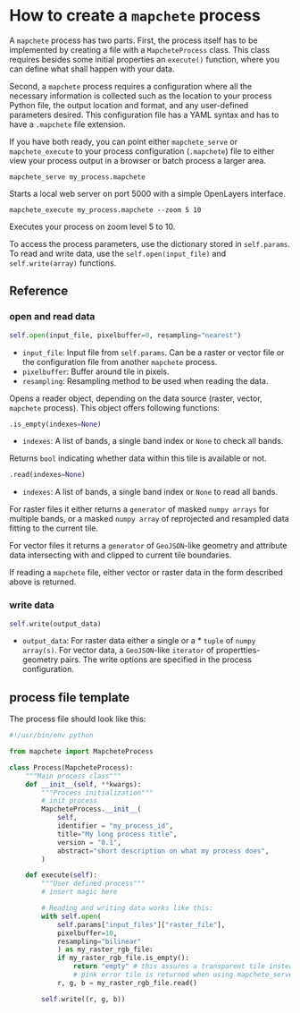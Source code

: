 # How to create a ```mapchete``` process

A ```mapchete``` process has two parts. First, the process itself has to be implemented by creating a file with a ```MapcheteProcess``` class. This class requires besides some initial properties an ```execute()``` function, where you can define what shall happen with your data.

Second, a ```mapchete``` process requires a configuration where all the necessary information is collected such as the location to your process Python file, the output location and format, and any user-defined parameters desired. This configuration file has a YAML syntax and has to have a ```.mapchete``` file extension.

If you have both ready, you can point either ```mapchete_serve``` or ```mapchete_execute``` to your process configuration (```.mapchete```) file to either view your process output in a browser or batch process a larger area.

```shell
mapchete_serve my_process.mapchete
```
Starts a local web server on port 5000 with a simple OpenLayers interface.
```shell
mapchete_execute my_process.mapchete --zoom 5 10
```
Executes your process on zoom level 5 to 10.

To access the process parameters, use the dictionary stored in ```self.params```. To read and write data, use the ```self.open(input_file)``` and ```self.write(array)``` functions.

## Reference

### open and read data
```python
self.open(input_file, pixelbuffer=0, resampling="nearest")
```
* ```input_file```: Input file from ```self.params```. Can be a raster or vector file or the configuration file from another ```mapchete``` process.
* ```pixelbuffer```: Buffer around tile in pixels.
* ```resampling```: Resampling method to be used when reading the data.

Opens a reader object, depending on the data source (raster, vector, ```mapchete``` process). This object offers following functions:

```python
.is_empty(indexes=None)
```
* ```indexes```: A list of bands, a single band index or ```None``` to check all bands.

Returns ```bool``` indicating whether data within this tile is available or not.

```python
.read(indexes=None)
```
* ```indexes```: A list of bands, a single band index or ```None``` to read all bands.

For raster files it either returns a ```generator``` of masked ```numpy arrays``` for multiple bands, or a masked ```numpy array``` of reprojected and resampled data fitting to the current tile.

For vector files it returns a ```generator``` of ```GeoJSON```-like geometry and attribute data intersecting with and clipped to current tile boundaries.

If reading a ```mapchete``` file, either vector or raster data in the form described above is returned.

### write data
```python
self.write(output_data)
```
* ```output_data```: For raster data either a single or a * ```tuple``` of ```numpy array(s)```. For vector data, a ```GeoJSON```-like ```iterator``` of propertties-geometry pairs. The write options are specified in the process configuration.

## process file template

The process file should look like this:

```python
#!/usr/bin/env python

from mapchete import MapcheteProcess

class Process(MapcheteProcess):
    """Main process class"""
    def __init__(self, **kwargs):
        """Process initialization"""
        # init process
        MapcheteProcess.__init__(
            self,
            identifier = "my_process_id",
            title="My long process title",
            version = "0.1",
            abstract="short description on what my process does",
        )

    def execute(self):
        """User defined process"""
        # insert magic here

        # Reading and writing data works like this:
        with self.open(
            self.params["input_files"]["raster_file"],
            pixelbuffer=10,
            resampling="bilinear"
            ) as my_raster_rgb_file:
            if my_raster_rgb_file.is_empty():
                return "empty" # this assures a transparent tile instead of a
                # pink error tile is returned when using mapchete_serve
            r, g, b = my_raster_rgb_file.read()

        self.write((r, g, b))
```
